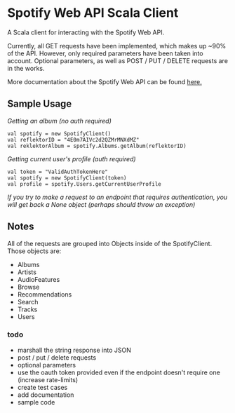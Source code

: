 # Spotify Web API Scala Client

A Scala client for interacting with the Spotify Web API.

Currently, all GET requests have been implemented, which makes up ~90% of the API. However, only required parameters have
been taken into account. Optional parameters, as well as POST / PUT / DELETE requests are in the works.

More documentation about the Spotify Web API can be found [here.](https://developer.spotify.com/web-api/)

## Sample Usage

_Getting an album (no auth required)_
```
val spotify = new SpotifyClient()
val reflektorID = "4E0m7AIVc2d2QZMrMNXdMZ"
val reklektorAlbum = spotify.Albums.getAlbum(reflektorID)
```

_Getting current user's profile (auth required)_
```
val token = "ValidAuthTokenHere"
val spotify = new SpotifyClient(token)
val profile = spotify.Users.getCurrentUserProfile
```
_If you try to make a request to an endpoint that requires authentication, you will get back a None object (perhaps should throw an exception)_

## Notes

All of the requests are grouped into Objects inside of the SpotifyClient. Those objects are:
* Albums
* Artists
* AudioFeatures
* Browse
* Recommendations
* Search
* Tracks
* Users

### todo
* marshall the string response into JSON
* post / put / delete requests
* optional parameters
* use the oauth token provided even if the endpoint doesn't require one (increase rate-limits)
* create test cases
* add documentation
* sample code